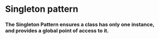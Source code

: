 # Singleton pattern
### The Singleton Pattern ensures a class has only one instance, and provides a global point of access to it.